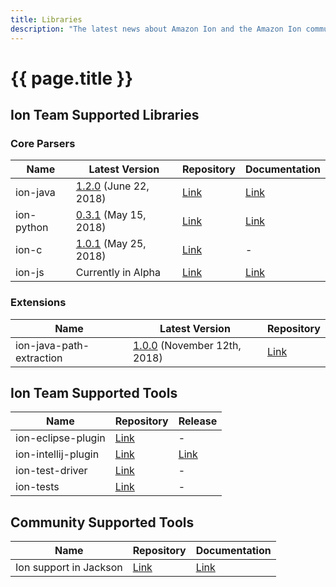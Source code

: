 ```yaml
---
title: Libraries
description: "The latest news about Amazon Ion and the Amazon Ion community."
---
```


# {{ page.title }}

## Ion Team Supported Libraries

### Core Parsers

| Name | Latest Version | Repository | Documentation |
|------|----------------|------|---------------|
| ion-java | [1.2.0](https://github.com/amzn/ion-java/releases/latest) (June 22, 2018) | [Link](https://github.com/amzn/ion-java) | [Link](https://www.javadoc.io/doc/software.amazon.ion/ion-java/) |
|ion-python | [0.3.1](https://github.com/amzn/ion-python/releases/latest) (May 15, 2018) | [Link](https://github.com/amzn/ion-python) | [Link](https://ion-python.readthedocs.io/en/latest/amazon.ion.html) |
| ion-c | [1.0.1](https://github.com/amzn/ion-c/releases/latest) (May 25, 2018) | [Link](https://github.com/amzn/ion-c) | - |
| ion-js | Currently in Alpha | [Link](https://github.com/amzn/ion-js) | [Link](https://amzn.github.io/ion-js/api/) |

### Extensions

| Name | Latest Version | Repository |
|------|------|---------|
| ion-java-path-extraction | [1.0.0](https://github.com/amzn/ion-java-path-extraction/releases/tag/v1.0.0) (November 12th, 2018) | [Link](https://github.com/amzn/ion-java-path-extraction) |

## Ion Team Supported Tools

| Name | Repository | Release |
|------|------|---------|
| ion-eclipse-plugin | [Link](https://github.com/amzn/ion-eclipse-plugin) | - |
| ion-intellij-plugin | [Link](https://github.com/amzn/ion-intellij-plugin) | [Link](https://plugins.jetbrains.com/plugin/8409-amazon-ion-intellij-idea-plugin) |
| ion-test-driver | [Link](https://github.com/amzn/ion-test-driver) | - |
| ion-tests | [Link](https://github.com/amzn/ion-tests) | - |

## Community Supported Tools

| Name | Repository | Documentation |
|------|------------|---------------|
| Ion support in Jackson |  [Link](https://github.com/FasterXML/jackson-dataformats-binary/tree/master/ion) | [Link](http://fasterxml.github.io/jackson-dataformats-binary/javadoc/ion/2.9/) |
